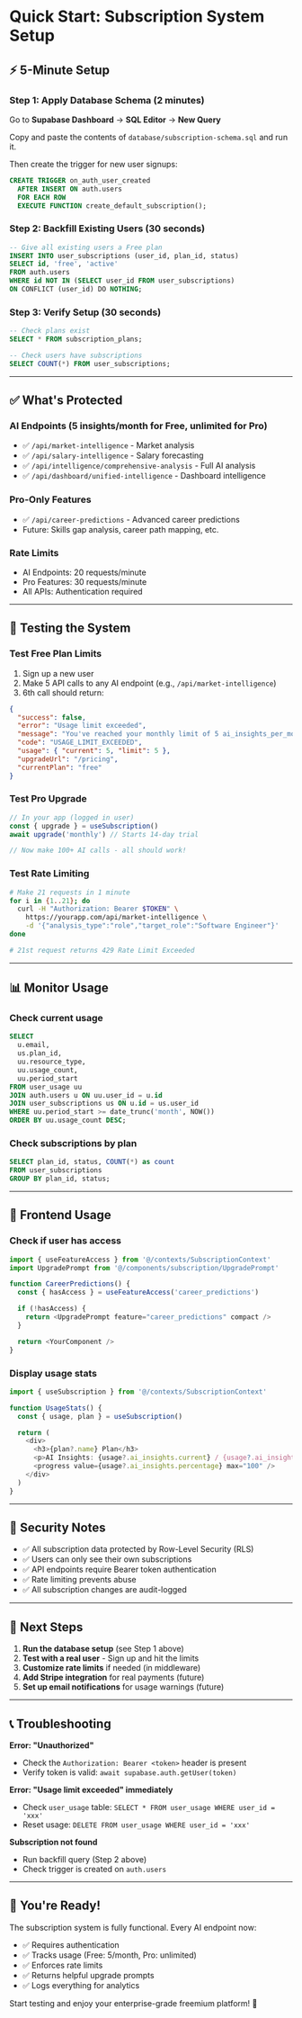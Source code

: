 # Quick Start: Subscription System Setup

## ⚡ 5-Minute Setup

### Step 1: Apply Database Schema (2 minutes)

Go to **Supabase Dashboard** → **SQL Editor** → **New Query**

Copy and paste the contents of `database/subscription-schema.sql` and run it.

Then create the trigger for new user signups:

```sql
CREATE TRIGGER on_auth_user_created
  AFTER INSERT ON auth.users
  FOR EACH ROW
  EXECUTE FUNCTION create_default_subscription();
```

### Step 2: Backfill Existing Users (30 seconds)

```sql
-- Give all existing users a Free plan
INSERT INTO user_subscriptions (user_id, plan_id, status)
SELECT id, 'free', 'active'
FROM auth.users
WHERE id NOT IN (SELECT user_id FROM user_subscriptions)
ON CONFLICT (user_id) DO NOTHING;
```

### Step 3: Verify Setup (30 seconds)

```sql
-- Check plans exist
SELECT * FROM subscription_plans;

-- Check users have subscriptions
SELECT COUNT(*) FROM user_subscriptions;
```

---

## ✅ What's Protected

### AI Endpoints (5 insights/month for Free, unlimited for Pro)
- ✅ `/api/market-intelligence` - Market analysis
- ✅ `/api/salary-intelligence` - Salary forecasting
- ✅ `/api/intelligence/comprehensive-analysis` - Full AI analysis
- ✅ `/api/dashboard/unified-intelligence` - Dashboard intelligence

### Pro-Only Features
- ✅ `/api/career-predictions` - Advanced career predictions
- Future: Skills gap analysis, career path mapping, etc.

### Rate Limits
- AI Endpoints: 20 requests/minute
- Pro Features: 30 requests/minute
- All APIs: Authentication required

---

## 🧪 Testing the System

### Test Free Plan Limits

1. Sign up a new user
2. Make 5 API calls to any AI endpoint (e.g., `/api/market-intelligence`)
3. 6th call should return:

```json
{
  "success": false,
  "error": "Usage limit exceeded",
  "message": "You've reached your monthly limit of 5 ai_insights_per_month. Upgrade to Pro for unlimited access.",
  "code": "USAGE_LIMIT_EXCEEDED",
  "usage": { "current": 5, "limit": 5 },
  "upgradeUrl": "/pricing",
  "currentPlan": "free"
}
```

### Test Pro Upgrade

```typescript
// In your app (logged in user)
const { upgrade } = useSubscription()
await upgrade('monthly') // Starts 14-day trial

// Now make 100+ AI calls - all should work!
```

### Test Rate Limiting

```bash
# Make 21 requests in 1 minute
for i in {1..21}; do
  curl -H "Authorization: Bearer $TOKEN" \
    https://yourapp.com/api/market-intelligence \
    -d '{"analysis_type":"role","target_role":"Software Engineer"}'
done

# 21st request returns 429 Rate Limit Exceeded
```

---

## 📊 Monitor Usage

### Check current usage

```sql
SELECT
  u.email,
  us.plan_id,
  uu.resource_type,
  uu.usage_count,
  uu.period_start
FROM user_usage uu
JOIN auth.users u ON uu.user_id = u.id
JOIN user_subscriptions us ON u.id = us.user_id
WHERE uu.period_start >= date_trunc('month', NOW())
ORDER BY uu.usage_count DESC;
```

### Check subscriptions by plan

```sql
SELECT plan_id, status, COUNT(*) as count
FROM user_subscriptions
GROUP BY plan_id, status;
```

---

## 🎨 Frontend Usage

### Check if user has access

```typescript
import { useFeatureAccess } from '@/contexts/SubscriptionContext'
import UpgradePrompt from '@/components/subscription/UpgradePrompt'

function CareerPredictions() {
  const { hasAccess } = useFeatureAccess('career_predictions')

  if (!hasAccess) {
    return <UpgradePrompt feature="career_predictions" compact />
  }

  return <YourComponent />
}
```

### Display usage stats

```typescript
import { useSubscription } from '@/contexts/SubscriptionContext'

function UsageStats() {
  const { usage, plan } = useSubscription()

  return (
    <div>
      <h3>{plan?.name} Plan</h3>
      <p>AI Insights: {usage?.ai_insights.current} / {usage?.ai_insights.limit}</p>
      <progress value={usage?.ai_insights.percentage} max="100" />
    </div>
  )
}
```

---

## 🔐 Security Notes

- ✅ All subscription data protected by Row-Level Security (RLS)
- ✅ Users can only see their own subscriptions
- ✅ API endpoints require Bearer token authentication
- ✅ Rate limiting prevents abuse
- ✅ All subscription changes are audit-logged

---

## 🎯 Next Steps

1. **Run the database setup** (see Step 1 above)
2. **Test with a real user** - Sign up and hit the limits
3. **Customize rate limits** if needed (in middleware)
4. **Add Stripe integration** for real payments (future)
5. **Set up email notifications** for usage warnings (future)

---

## 📞 Troubleshooting

**Error: "Unauthorized"**
- Check the `Authorization: Bearer <token>` header is present
- Verify token is valid: `await supabase.auth.getUser(token)`

**Error: "Usage limit exceeded" immediately**
- Check `user_usage` table: `SELECT * FROM user_usage WHERE user_id = 'xxx'`
- Reset usage: `DELETE FROM user_usage WHERE user_id = 'xxx'`

**Subscription not found**
- Run backfill query (Step 2 above)
- Check trigger is created on `auth.users`

---

## 🚀 You're Ready!

The subscription system is fully functional. Every AI endpoint now:
- ✅ Requires authentication
- ✅ Tracks usage (Free: 5/month, Pro: unlimited)
- ✅ Enforces rate limits
- ✅ Returns helpful upgrade prompts
- ✅ Logs everything for analytics

Start testing and enjoy your enterprise-grade freemium platform! 🎉
